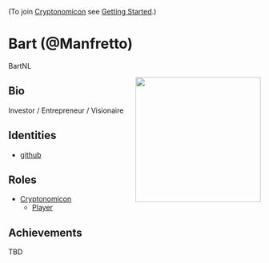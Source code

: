 (To join [Cryptonomicon](https://cryptotechguru.github.io/Cryptonomicon/) see [Getting Started](Getting-Started.md).)

# Bart (@Manfretto)

BartNL

<img align="right" width="250" src="http://i63.tinypic.com/25rntkw.png">

## Bio

Investor / Entrepreneur / Visionaire 

## Identities
* [github](https://github.com/github_id)

## Roles
* [Cryptonomicon](https://cryptotechguru.github.io/Cryptonomicon/)
  * [Player](https://cryptotechguru.github.io/Cryptonomicon/Roles/Player)
  
## Achievements
TBD
